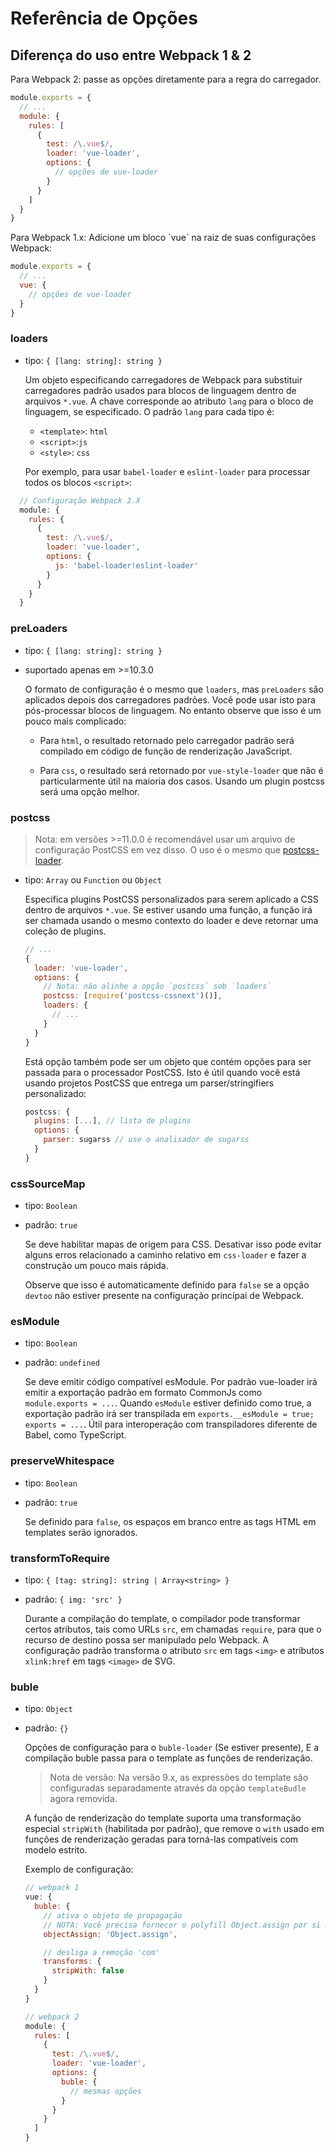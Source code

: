 # Referência de Opções

## Diferença do uso entre Webpack 1 & 2

Para Webpack 2: passe as opções diretamente para a regra do carregador.

```js
module.exports = {
  // ...
  module: {
    rules: [
      {
        test: /\.vue$/,
        loader: 'vue-loader',
        options: {
          // opções de vue-loader
        }
      }
    ]
  }
}
```

Para Webpack 1.x: Adicione um bloco \`vue\` na raiz de suas configurações Webpack:

```js
module.exports = {
  // ...
  vue: {
    // opções de vue-loader
  }
}
```

### loaders

* tipo: `{ [lang: string]: string }`

  Um objeto especificando carregadores de Webpack para substituir carregadores padrão usados para blocos de linguagem dentro de arquivos `*.vue`. A chave corresponde ao atributo `lang` para o bloco de linguagem, se especificado. O padrão `lang` para cada tipo é:

  * `<template>`: `html`
  * `<script>`:`js`
  * `<style>`: `css`

  Por exemplo, para usar `babel-loader` e `eslint-loader` para processar todos os blocos `<script>`:

```js
  // Configuração Webpack 2.X
  module: {
    rules: {
      {
        test: /\.vue$/,
        loader: 'vue-loader',
        options: {
          js: 'babel-loader!eslint-loader'
        }
      }
    }
  }
```

### preLoaders

* tipo: `{ [lang: string]: string }`
* suportado apenas em &gt;=10.3.0

  O formato de configuração é o mesmo que `loaders`, mas `preLoaders` são aplicados depois dos carregadores padrões. Você pode usar isto para pós-processar blocos de linguagem. No entanto observe que isso é um pouco mais complicado:
  
  * Para `html`, o resultado retornado pelo carregador padrão será compilado em código de função de renderização JavaScript.

  * Para `css`, o resultado será retornado por `vue-style-loader` que não é particularmente útil na maioria dos casos. Usando um plugin postcss será uma opção melhor.


### postcss

> Nota: em versões &gt;=11.0.0 é recomendável usar um arquivo de configuração PostCSS em vez disso. O uso é o mesmo que [postcss-loader](https://github.com/postcss/postcss-loader#usage).

* tipo: `Array` ou `Function` ou `Object`

  Especifica plugins PostCSS personalizados para serem aplicado a CSS dentro de arquivos `*.vue`. Se estiver usando uma função, a função irá ser chamada usando o mesmo contexto do loader e deve retornar uma coleção de plugins.

  ```js
  // ...
  {
    loader: 'vue-loader',
    options: {
      // Nota: não alinhe a opção `postcss` sob `loaders`
      postcss: [require('postcss-cssnext')()],
      loaders: {
        // ...
      }
    }
  }
  ```

  Está opção também pode ser um objeto que contém opções para ser passada para o processador PostCSS. Isto é útil quando você está usando projetos PostCSS que entrega um parser/stringifiers personalizado:

  ```js
  postcss: {
    plugins: [...], // lista de plugins
    options: {
      parser: sugarss // use o analisador de sugarss
    }
  }
  ```

### cssSourceMap

* tipo: `Boolean`
* padrão: `true`

  Se deve habilitar mapas de origem para CSS. Desativar isso pode evitar alguns erros relacionado a caminho relativo em `css-loader` e fazer a construção um pouco mais rápida.

  Observe que isso é automaticamente definido para `false` se a opção `devtoo` não estiver presente na configuração princípai de Webpack.

### esModule

* tipo: `Boolean`
* padrão: `undefined`

  Se deve emitir código compatível esModule. Por padrão vue-loader irá emitir a exportação padrão em formato CommonJs como `module.exports = ...`. Quando `esModule` estiver definido como true, a exportação padrão irá ser transpilada em `exports.__esModule = true; exports = ...`. Útil para interoperação com transpiladores diferente de Babel, como TypeScript.

### preserveWhitespace

* tipo: `Boolean`
* padrão: `true`

  Se definido para `false`, os espaços em branco entre as tags HTML em templates serão ignorados.

### transformToRequire

* tipo: `{ [tag: string]: string | Array<string> }`
* padrão: `{ img: 'src' }`

  Durante a compilação do template, o compilador pode transformar certos atributos, tais como URLs `src`, em chamadas `require`, para que o recurso de destino possa ser manipulado pelo Webpack. A configuração padrão transforma o atributo `src` em tags `<img>` e atributos `xlink:href` em tags `<image>` de SVG.

### buble

* tipo: `Object`
* padrão: `{}`

  Opções de configuração para o `buble-loader` \(Se estiver presente\), E a compilação buble passa para o template as funções de renderização.

  > Nota de versão: Na versão 9.x, as expressões do template são configuradas separadamente através da opção `templateBudle` agora removida.

  A função de renderização do template suporta uma transformação especial `stripWith` \(habilitada por padrão\), que remove o `with` usado em funções de renderização geradas para torná-las compatíveis com modelo estrito.

  Exemplo de configuração:

  ```js
  // webpack 1
  vue: {
    buble: {
      // ativa o objeto de propagação 
      // NOTA: Você precisa fornecer o polyfill Object.assign por si mesmo!
      objectAssign: 'Object.assign',

      // desliga a remoção 'com'
      transforms: {
        stripWith: false
      }
    }
  }

  // webpack 2
  module: {
    rules: [
      {
        test: /\.vue$/,
        loader: 'vue-loader',
        options: {
          buble: {
            // mesmas opções
          }
        }
      }
    ]
  }
  ```



